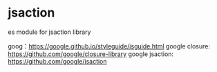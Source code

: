 # jsaction
es module for jsaction library

goog：https://google.github.io/styleguide/jsguide.html
google closure: https://github.com/google/closure-library
google jsaction: https://github.com/google/jsaction
